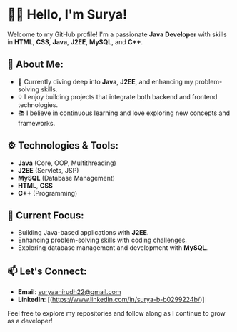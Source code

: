# 👨‍💻 Hello, I'm Surya!

Welcome to my GitHub profile! I'm a passionate **Java Developer** with skills in **HTML**, **CSS**, **Java**, **J2EE**, **MySQL**, and **C++**. 

## 🚀 About Me:
- 🌱 Currently diving deep into **Java**, **J2EE**, and enhancing my problem-solving skills.
- 💡 I enjoy building projects that integrate both backend and frontend technologies.
- 📚 I believe in continuous learning and love exploring new concepts and frameworks.

## ⚙️ Technologies & Tools:
- **Java** (Core, OOP, Multithreading)
- **J2EE** (Servlets, JSP)
- **MySQL** (Database Management)
- **HTML**, **CSS**
- **C++** (Programming)

## 🌱 Current Focus:
- Building Java-based applications with **J2EE**.
- Enhancing problem-solving skills with coding challenges.
- Exploring database management and development with **MySQL**.

## 📫 Let's Connect:
- **Email**: suryaanirudh22@gmail.com
- **LinkedIn**: [(https://www.linkedin.com/in/surya-b-b0299224b/)]

Feel free to explore my repositories and follow along as I continue to grow as a developer!
